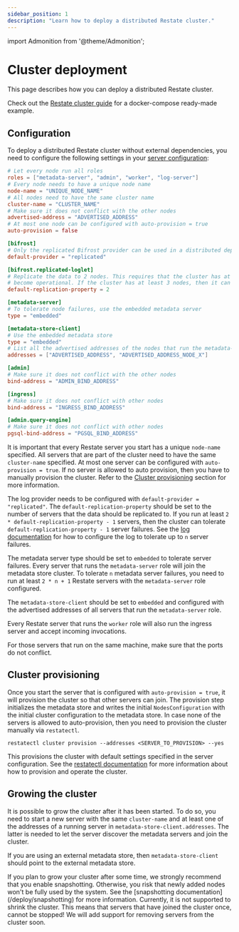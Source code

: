 ```yaml
---
sidebar_position: 1
description: "Learn how to deploy a distributed Restate cluster."
---
```


import Admonition from '@theme/Admonition';

# Cluster deployment

This page describes how you can deploy a distributed Restate cluster.

Check out the [Restate cluster guide](/guides/cluster) for a docker-compose ready-made example.

## Configuration

To deploy a distributed Restate cluster without external dependencies, you need to configure the following settings in your [server configuration](/operate/configuration/server):

```toml
# Let every node run all roles
roles = ["metadata-server", "admin", "worker", "log-server"]
# Every node needs to have a unique node name
node-name = "UNIQUE_NODE_NAME"
# All nodes need to have the same cluster name
cluster-name = "CLUSTER_NAME"
# Make sure it does not conflict with the other nodes
advertised-address = "ADVERTISED_ADDRESS"
# At most one node can be configured with auto-provision = true
auto-provision = false

[bifrost]
# Only the replicated Bifrost provider can be used in a distributed deployment
default-provider = "replicated"

[bifrost.replicated-loglet]
# Replicate the data to 2 nodes. This requires that the cluster has at least 2 nodes to
# become operational. If the cluster has at least 3 nodes, then it can tolerate 1 node failure.
default-replication-property = 2

[metadata-server]
# To tolerate node failures, use the embedded metadata server
type = "embedded"

[metadata-store-client]
# Use the embedded metadata store
type = "embedded"
# List all the advertised addresses of the nodes that run the metadata-server role
addresses = ["ADVERTISED_ADDRESS", "ADVERTISED_ADDRESS_NODE_X"]

[admin]
# Make sure it does not conflict with the other nodes
bind-address = "ADMIN_BIND_ADDRESS"

[ingress]
# Make sure it does not conflict with other nodes
bind-address = "INGRESS_BIND_ADDRESS"

[admin.query-engine]
# Make sure it does not conflict with other nodes
pgsql-bind-address = "PGSQL_BIND_ADDRESS"
```

It is important that every Restate server you start has a unique `node-name` specified.
All servers that are part of the cluster need to have the same `cluster-name` specified.
At most one server can be configured with `auto-provision = true`.
If no server is allowed to auto provision, then you have to manually provision the cluster.
Refer to the [Cluster provisioning](#cluster-provisioning) section for more information.

The log provider needs to be configured with `default-provider = "replicated"`.
The `default-replication-property` should be set to the number of servers that the data should be replicated to.
If you run at least `2 * default-replication-property - 1` servers, then the cluster can tolerate `default-replication-property - 1` server failures.
See the [log documentation](/operate/bifrost) for how to configure the log to tolerate up to `n` server failures.

The metadata server type should be set to `embedded` to tolerate server failures.
Every server that runs the `metadata-server` role will join the metadata store cluster.
To tolerate `n` metadata server failures, you need to run at least `2 * n + 1` Restate servers with the `metadata-server` role configured.

The `metadata-store-client` should be set to `embedded` and configured with the advertised addresses of all servers that run the `metadata-server` role.

Every Restate server that runs the `worker` role will also run the ingress server and accept incoming invocations.

For those servers that run on the same machine, make sure that the ports do not conflict.

## Cluster provisioning

Once you start the server that is configured with `auto-provision = true`, it will provision the cluster so that other servers can join.
The provision step initializes the metadata store and writes the initial `NodesConfiguration` with the initial cluster configuration to the metadata store.
In case none of the servers is allowed to auto-provision, then you need to provision the cluster manually via `restatectl`.

```shell
restatectl cluster provision --addresses <SERVER_TO_PROVISION> --yes
```

This provisions the cluster with default settings specified in the server configuration.
See the [restatectl documentation](/operate/restatectl) for more information about how to provision and operate the cluster.

## Growing the cluster

It is possible to grow the cluster after it has been started.
To do so, you need to start a new server with the same `cluster-name` and at least one of the addresses of a running server in `metadata-store-client.addresses`.
The latter is needed to let the server discover the metadata servers and join the cluster.

If you are using an external metadata store, then `metadata-store-client` should point to the external metadata store.

<Admonition type="note" title="Growing the cluster in the future">
    If you plan to grow your cluster after some time, we strongly recommend that you enable snapshotting.
    Otherwise, you risk that newly added nodes won't be fully used by the system.
    See the [snapshotting documentation](/deploy/snapshotting) for more information.
</Admonition>

<Admonition type="note" title="Shrinking the cluster">
    Currently, it is not supported to shrink the cluster.
    This means that servers that have joined the cluster once, cannot be stopped!
    We will add support for removing servers from the cluster soon.
</Admonition>
